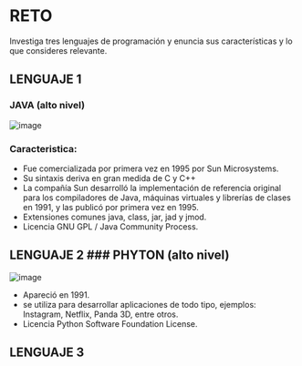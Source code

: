 # RETO
Investiga tres lenguajes de programación y enuncia sus características y lo que consideres relevante.

## LENGUAJE 1 
### JAVA (alto nivel) 
![image](https://user-images.githubusercontent.com/104279743/166123632-bd6fee92-fb00-4216-ad70-c77a0a5f760a.png)
### Caracteristica: 
* Fue comercializada por primera vez en 1995 por Sun Microsystems.
* Su sintaxis deriva en gran medida de C y C++
* La compañía Sun desarrolló la implementación de referencia original para los compiladores de Java, máquinas virtuales y librerías de clases en 1991, y las publicó por primera vez en 1995.
* Extensiones comunes	java, class, jar, jad y jmod.
* Licencia	GNU GPL / Java Community Process.
 
## LENGUAJE 2 ### PHYTON (alto nivel)
![image](https://user-images.githubusercontent.com/104279743/166123777-0c53fb6a-40e2-4d9a-9952-d33cf97c06db.png)
* Apareció en	1991.
* se utiliza para desarrollar aplicaciones de todo tipo, ejemplos: Instagram, Netflix, Panda 3D, entre otros.
* Licencia	Python Software Foundation License.

## LENGUAJE 3 ###
